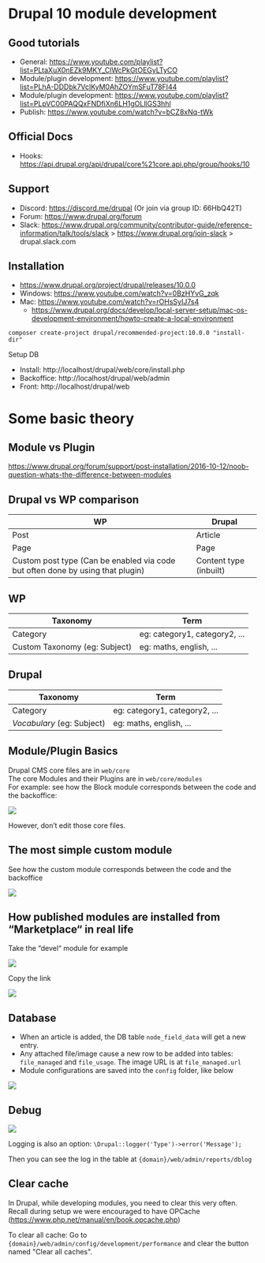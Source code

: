 # Drupal 10 module development

## Good tutorials
- General: https://www.youtube.com/playlist?list=PLtaXuX0nEZk9MKY_ClWcPkGtOEGyLTyCO
- Module/plugin development: https://www.youtube.com/playlist?list=PLhA-DDDbk7VclKyM0AhZOYmSFuT78FI44
- Module/plugin development: https://www.youtube.com/playlist?list=PLpVC00PAQQxFNDfiXn6LH1gOLllGS3hhl
- Publish: https://www.youtube.com/watch?v=bCZ8xNq-tWk

## Official Docs
- Hooks: https://api.drupal.org/api/drupal/core%21core.api.php/group/hooks/10

## Support
- Discord: https://discord.me/drupal (Or join via group ID: 66HbQ42T)
- Forum: https://www.drupal.org/forum
- Slack: https://www.drupal.org/community/contributor-guide/reference-information/talk/tools/slack > https://www.drupal.org/join-slack > drupal.slack.com

## Installation
- https://www.drupal.org/project/drupal/releases/10.0.0
- Windows: https://www.youtube.com/watch?v=0BzHYvG_zqk
- Mac: https://www.youtube.com/watch?v=rOHsSyIJ7s4
	- https://www.drupal.org/docs/develop/local-server-setup/mac-os-development-environment/howto-create-a-local-environment

`composer create-project drupal/recommended-project:10.0.0 "install-dir"`

Setup DB

- Install: http://localhost/drupal/web/core/install.php
- Backoffice: http://localhost/drupal/web/admin
- Front: http://localhost/drupal/web

# Some basic theory

## Module vs Plugin  

https://www.drupal.org/forum/support/post-installation/2016-10-12/noob-question-whats-the-difference-between-modules

## Drupal vs WP comparison

|   WP   | Drupal |
|--------|--------|
|  Post  | Article|
|  Page  |  Page  |
| Custom post type (Can be enabled via code but often done by using that plugin) | Content type (inbuilt) |

## WP

| Taxonomy | Term |
|----------|------|
| Category | eg: category1, category2, ... |
| Custom Taxonomy (eg: Subject) | eg: maths, english, ... |

## Drupal

| Taxonomy | Term |
|----------|------|
| Category | eg: category1, category2, ... |
| *Vocabulary* (eg: Subject) | eg: maths, english, ... |

## Module/Plugin Basics

Drupal CMS core files are in `web/core`  
The core Modules and their Plugins are in `web/core/modules`  
For example: see how the Block module corresponds between the code and the backoffice:  

![](/Illustrations/core_block_module.png)

However, don’t edit those core files.  

## The most simple custom module

See how the custom module corresponds between the code and the backoffice

![](/Illustrations/simple_custom_module.png)

## How published modules are installed from “Marketplace“ in real life

Take the “devel“ module for example

![](/Illustrations/marketplace_devel.png)

Copy the link

![](/Illustrations/install_module.png)

## Database

- When an article is added, the DB table `node_field_data` will get a new entry.
- Any attached file/image cause a new row to be added into tables: `file_managed` and `file_usage`. The image URL is at `file_managed.url`
- Module configurations are saved into the `config` folder, like below

![](/Illustrations/key_db_tables.png)

## Debug

![](/Illustrations/debug_options.png)

Logging is also an option: `\Drupal::logger('Type')->error('Message');`

Then you can see the log in the table at `{domain}/web/admin/reports/dblog`

## Clear cache

In Drupal, while developing modules, you need to clear this very often. Recall during setup we were encouraged to have OPCache (https://www.php.net/manual/en/book.opcache.php)

To clear all cache: Go to `{domain}/web/admin/config/development/performance` and clear the button named "Clear all caches".

